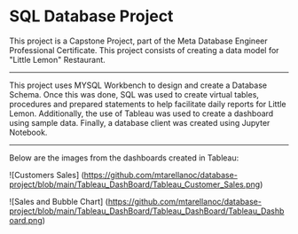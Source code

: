 # SQL Database Project
This project is a Capstone Project, part of the Meta Database Engineer Professional Certificate. This project consists of creating a data model for "Little Lemon" Restaurant. 

---

This project uses MYSQL Workbench to design and create a Database Schema. Once this was done, SQL was used to create virtual tables, procedures and prepared statements to help facilitate daily reports for Little Lemon. Additionally, the use of Tableau was used to create a dashboard using sample data. Finally, a database client was created using Jupyter Notebook.

---

Below are the images from the dashboards created in Tableau:

![Customers Sales] (https://github.com/mtarellanoc/database-project/blob/main/Tableau_DashBoard/Tableau_Customer_Sales.png)

![Sales and Bubble Chart] (https://github.com/mtarellanoc/database-project/blob/main/Tableau_DashBoard/Tableau_DashBoard/Tableau_Dashboard.png)
